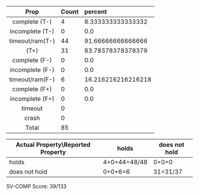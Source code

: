 
| Prop | Count | percent |
|:----:|:------|:--|
|complete   (T-)|4| 8.333333333333332 |
|incomplete (T-)|0|0.0 |
|timeout/ram(T-)|44|91.66666666666666 |
|           (T+)|31|83.78378378378379 |
|complete   (F-)|0|0.0 |
|incomplete (F-)|0|0.0 |
|timeout/ram(F-)|6|16.216216216216218 |
|complete   (F+)|0|0.0 |
|incomplete (F+)|0|0.0 |
|timeout        |0| |
|crash          |0| |
|Total          |85| |

| Actual Property\Reported Property | holds | does not hold |
|------------------------------------|-------|---------------|
| holds | 4+0+44=48/48 | 0+0=0 |
| does not hold | 0+0+6=6 | 31=31/37 |

SV-COMP Score: 39/133


